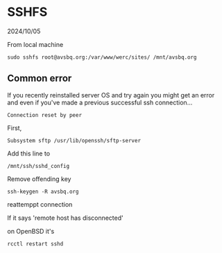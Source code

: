 # SSHFS

2024/10/05

From local machine 

	sudo sshfs root@avsbq.org:/var/www/werc/sites/ /mnt/avsbq.org

## Common error

If you recently reinstalled server OS and try again you might get an error and even if you've made a previous successful ssh connection...

	Connection reset by peer

First, 

	Subsystem sftp /usr/lib/openssh/sftp-server

Add this line to

	/mnt/ssh/sshd_config

<object data=txt/sshfs1.txt width=530 height=60></object>

<object data=txt/sshfs_error_log.txt width=870 height=320></object>

Remove offending key

	ssh-keygen -R avsbq.org

reattemppt connection

If it says 'remote host has disconnected'

on OpenBSD it's

	rcctl restart sshd
